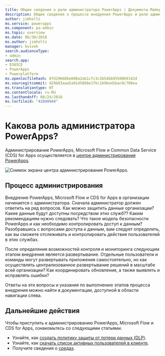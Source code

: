 ```yaml
---
title: Общие сведения о роли администратора PowerApps | Документы Майкрософт
description: Общие сведения о процессе внедрения PowerApps и роли администратора PowerApps
author: jimholtz
ms.service: powerapps
ms.component: pa-admin
ms.topic: overview
ms.date: 06/30/2018
ms.author: jimholtz
manager: kvivek
search.audienceType:
- admin
search.app:
- D365CE
- PowerApps
- Powerplatform
ms.openlocfilehash: 8fd29668be0d0a2ab1cfc3c3b54bb9550069142d
ms.sourcegitcommit: 429b83aaa5a91d5868e1fbc169bed1bac0c709ea
ms.translationtype: HT
ms.contentlocale: ru-RU
ms.lasthandoff: 08/24/2018
ms.locfileid: "42849944"
---
```

# <a name="whats-the-role-of-a-powerapps-administrator"></a>Какова роль администратора PowerApps?
Администрирование PowerApps, Microsoft Flow и Common Data Service (CDS) for Apps осуществляется в [центре администрирования PowerApps](https://admin.powerapps.com).

![Снимок экрана центра администрирования PowerApps.](./media/index/admin-center.png)

## <a name="administration-journey"></a>Процесс администрирования
Внедрение PowerApps, Microsoft Flow и CDS for Apps в организации начинается с администратора. Сначала администратор должен ответить на ряд вопросов. Как можно защитить данные организации? Какие данные будут доступны посредством этих служб?? Каким рекомендациям нужно следовать? Что такое модель безопасности PowerApps и как необходимо контролировать доступ к данным? Разобравшись с вопросами доступа к данным, вам следует определить, как вы сможете отслеживать и контролировать действия пользователей в этих службах.

После определения возможностей контроля и мониторинга следующим этапом внедрения является развертывание. Отдельные пользователи и команды могут развертывать приложения самостоятельно, но как осуществлять централизованное развертывание решений в масштабе всей организации? Как координировать обновления, а также выявлять и исправлять ошибки?

Ответы на эти вопросы и указания по выполнению этапов процесса внедрения можно найти в документации, доступной в области навигации слева.

## <a name="next-steps"></a>Дальнейшие действия
Чтобы приступить к администрированию PowerApps, Microsoft Flow и CDS for Apps, ознакомьтесь со следующими статьями.
* Узнайте, как [создать политику защиты от потери данных (DLP)](create-dlp-policy.md).
* Узнайте, как [скачать список активных пользователей в клиенте](admin-view-user-licenses.md).
* Получите сведения о [средах](environments-overview.md).

